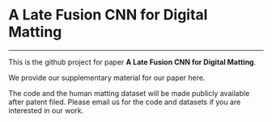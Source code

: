 # A Late Fusion CNN for Digital Matting

-----

This is the github project for paper __A Late Fusion CNN for Digital Matting__.

We provide our supplementary material for our paper here.

The code and the human matting dataset will be made publicly available after patent filed. Please email us for the code and datasets if you are interested in our work. 